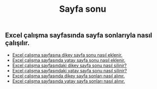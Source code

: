 ﻿---
title: Sayfa sonu
second_title: Aspose.Cells Cloud Documen
type: docs
url: /tr/working-with-pagebreaks/
aliases: [/working-with-pagebreaks/]
keywords: Get, add, delete, and update page break in an Excel worksheet
description: Aspose.Cells Cloud REST API, bir Excel çalışma sayfasında sayfa sonu alma, ekleme, silme ve güncellemeyi destekler. SDK, geliştirme dili türlerini destekler. Android, C#, Go, Java, NodeJS, Perl, PHP, Python, Ruby ve Swift'i içerir
weight: 100
---
## Excel çalışma sayfasında sayfa sonlarıyla nasıl çalışılır.

- [Excel çalışma sayfasına dikey sayfa sonu nasıl eklenir.](/cells/tr/page-breaks/add-vertical-page-break/)
- [Excel çalışma sayfasında yatay sayfa sonu nasıl eklenir.](/cells/tr/page-breaks/add-horizontal-page-break/)
- [Excel çalışma sayfasındaki dikey sayfa sonu nasıl silinir?](/cells/tr/page-breaks/delete-vertical-page-break/)
- [Excel çalışma sayfasındaki yatay sayfa sonu nasıl silinir?](/cells/tr/page-breaks/delete-vertical-page-break/)
- [Excel çalışma sayfasında dikey sayfa sonları nasıl alınır.](/cells/tr/page-breaks/get-vertical-page-breaks/)
- [Excel çalışma sayfasında yatay sayfa sonları nasıl alınır.](/cells/tr/page-breaks/get-vertical-page-breaks/)
